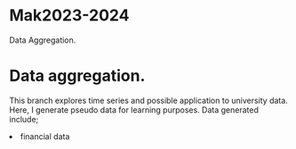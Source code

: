 # Mak2023-2024

Data Aggregation.

# Data aggregation.

This branch explores time series and possible application to university data.
Here, I generate pseudo data for learning purposes.
Data generated include;

<li>financial data</li>

